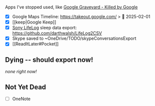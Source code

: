 Apps I've stopped used, like [Google Graveyard - Killed by Google](https://killedbygoogle.com/)

- [x] Google Maps Timeline: https://takeout.google.com/ > 📅 2025-02-01 
- [x] [[keep|Google Keep]]
- [x] [Sony LifeLog](https://www.sonymobile.com/us/apps-services/lifelog/) sleep data export: https://github.com/darthwalsh/LifeLog2CSV
- [x] Skype saved to \~OneDrive/TODO/skypeConversationsExport
- [x] [[ReadItLater#Pocket]]

## Dying -- should export now!
*none right now!*
## Not Yet Dead
- [ ] OneNote
